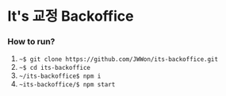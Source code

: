 # It's 교정 Backoffice

### How to run?

1. `~$ git clone https://github.com/JWWon/its-backoffice.git`
2. `~$ cd its-backoffice`
3. `~/its-backoffice$ npm i`
4. `~its-backoffice/$ npm start`

